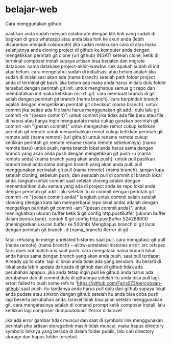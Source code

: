# belajar-web
Cara menggunakan github

pastikan anda sudah menjadi colaborate dengan klik link yang sudah di bagikan di grub whatsapp atau anda bisa fork ke akun anda (lebih disarankan menjadi colaborate)
jika sudah melakukan cara di atas maka selanjutnya anda cloning project di github ke komputer anda dengan mengetikkan perintah git clone {url github}
INGAT! setelah clone, ketik di terminal composer install supaya artisan bisa berjalan dan migrate database. nama database project-akhir-wawbw.
cek apakah sudah di init atau belum. cara mengetahui sudah di initialisasi atau belum adalah jika sudah di inisialisasi akan ada (nama branch) setelah path folder project anda di terminal git bash.
jika belum ada maka anda harus initials dulu folder tersebut dengan perintah git init.
untuk menghapus semua git repo dan membatalkan init maka ketikkan rm -rf .git.
cara membuat branch di git adlah dengan perintah git branch {nama branch}.
cara berpindah branch adalah dengan mengetikkan perintah git checkout {nama branch}.
untuk commit jika setiap ada file baru harus menggunakan git add . dulu lalu git commit -m "{pesan commit}".
untuk commit jika tidak ada file baru atau file di hapus atau hanya ingin mengupdate maka cukup gunakan perintah git commit -am "{pesan commit}"
untuk mengechek remot cukup ketikkan perintah git remote
untuk menambahkan remot cukup ketikkan perintah git remote add {nama remote} {url github}
untuk rename remote cukup ketikkan perintah gir remote rename {nama remote sebelumnya} {nama remote baru}
untuk push, nama branch lokal anda harus sama dengan branch yang akan anda push dengan mengetikkan git push -u {nama remote anda} {nama branch yang akan anda push}.
untuk pull pastikan branch lokal anda sama dengan branch yang akan anda pull. pull menggunakan perinatah git pull {nama remote} {nama branch}.
jangan lupa setelah cloning, sebelum push, dan sesudah pull di commit di branch lokal anda.
langkah untuk commit saat setelah cloning adalah dengan menambahkan dulu semua yang ada di project anda ke repo lokal anda dengan perintah git add . lalu setelah itu di commit dengan perintah git commit -m "{pesan commit anda}"
langkah untuk commit selain setelah clonning (dengan kata lain memperbarui repo lokal anda) adalah dengan mengetikan perintah git commit -am "{pesan commit anda}".
untuk meningkatkan ukuran buffer ketik $ git config http.postBuffer {ukuran buffer dalam bentuk byte}. contoh $ git config http.postBuffer 524288000 (meningkatkan ukuran buffer ke 500mb)
Menghapus branch di git local dengan perintah git branch -d {nama_branch}
#error di git

fatal: refusing to merge unrelated histories saat pull. cara mengatasi: git pull {nama remote} {nama branch} --allow-unrelated-histories
error: src refspec faris does not match any saat push. cara mengatasi: nama branch lokal anda harus sama dengan branch yang akan anda push.
saat pull terdapat Already up to date. tapi di lokal anda tidak ada yang berubah. itu berarti di lokal anda lebih update daripada di github dan di github tidak ada perubahan apapun. jika anda tetap ingin pull ke github anda harus ada perubahan dan di commit dulu di githubnya setelah itu anda bisa pull lagi.
error: failed to push some refs to 'https://github.com/Faris072/percobaan-github' saat push. itu tandanya anda harus pull dulu dari github supaya lokal anda pudate atau sinkron dengan github setelah itu anda bisa coba push lagi beserta perubahan anda.
laravel tidak bisa jalan setelah menggunakan git. cara mengatasinya adalah di comand prompt ketik composer install. lalu ketikkan lagi composer dumpautoload`
#error di laravel

jika ada error gambar tidak muncul dan saat di symbolic link menggunakan perintah php artisan storage:link masih tidak muncul, maka hapus directory symbolic linknya yang berada di dalam folder public, lalu cari directory storage dan hapus folder tersebut.